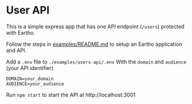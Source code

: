 # User API

This is a simple express app that has one API endpoint (`/users`) protected with Eartho.

Follow the steps in [examples/README.md](../README.md) to setup an Eartho application and API.

Add a `.env` file to `./examples/users-api/.env` With the `domain` and `audience` (your API identifier)

```dotenv
DOMAIN=your_domain
AUDIENCE=your_audience
```

Run `npm start` to start the API at http://localhost:3001
